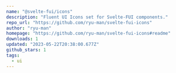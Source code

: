 ```yaml
---
name: "@svelte-fui/icons"
description: "Fluent UI Icons set for Svelte-FUI components."
repo_url: "https://github.com/ryu-man/svelte-fui-icons"
author: "ryu-man"
homepage: "https://github.com/ryu-man/svelte-fui-icons#readme"
downloads: 1
updated: "2023-05-22T20:38:00.677Z"
github_stars: 1
tags: 
  - ui
---
```

